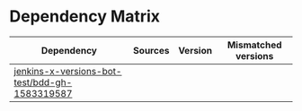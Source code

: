 # Dependency Matrix

Dependency | Sources | Version | Mismatched versions
---------- | ------- | ------- | -------------------
[jenkins-x-versions-bot-test/bdd-gh-1583319587](https://github.com/jenkins-x-versions-bot-test/bdd-gh-1583319587.git) |  | []() | 
